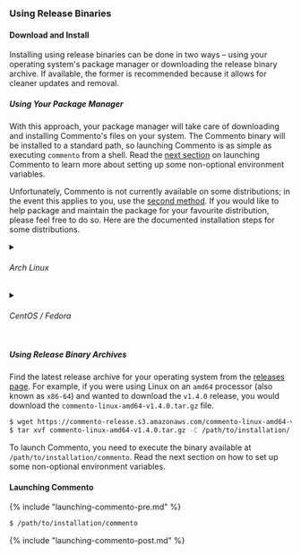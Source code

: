 ### Using Release Binaries

#### Download and Install

Installing using release binaries can be done in two ways &ndash; using your operating system's package manager or downloading the release binary archive. If available, the former is recommended because it allows for cleaner updates and removal.

##### Using Your Package Manager

With this approach, your package manager will take care of downloading and installing Commento's files on your system. The Commento binary will be installed to a standard path, so launching Commento is as simple as executing `commento` from a shell. Read the [next section](#launching-commento) on launching Commento to learn more about setting up some non-optional environment variables.

Unfortunately, Commento is not currently available on some distributions; in the event this applies to you, use the [second method](#using-release-binary-archives). If you would like to help package and maintain the package for your favourite distribution, please feel free to do so. Here are the documented installation steps for some distributions.

<!-- Unfortunately, gitbook does not render markdown inside HTML !-->
<details><summary><h6>Arch Linux</h6></summary>
<p>
You should install the <a href="https://aur.archlinux.org/packages/commento/"><code>commento</code></a> package from AUR. You can use an AUR-helper like <a href="https://aur.archlinux.org/packages/yay/"><code>yay</code></a> to make installation and future updates streamlined. Alternatively, you can use plain ol' <code>makepkg</code> as well.
</p>
</details>

<details><summary><h6>CentOS / Fedora</h6></summary>
<p>
You should use this <a href="https://copr.fedorainfracloud.org/coprs/daftaupe/commento/"><code>repository</code></a>. Then download the appropriate ".repo" file depending on your distribution.
</p>
</details>

##### Using Release Binary Archives

Find the latest release archive for your operating system from the [releases page](/getting-started/self-hosting/releases.md). For example, if you were using Linux on an `amd64` processor (also known as `x86-64`) and wanted to download the `v1.4.0` release, you would download the `commento-linux-amd64-v1.4.0.tar.gz` file.

```bash
$ wget https://commento-release.s3.amazonaws.com/commento-linux-amd64-v1.4.0.tar.gz
$ tar xvf commento-linux-amd64-v1.4.0.tar.gz -C /path/to/installation/
```

To launch Commento, you need to execute the binary available at `/path/to/installation/commento`. Read the next section on how to set up some non-optional environment variables.

#### Launching Commento

{% include "launching-commento-pre.md" %}

```bash
$ /path/to/installation/commento
```

{% include "launching-commento-post.md" %}
